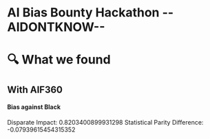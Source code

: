# AI Bias Bounty Hackathon --AIDONTKNOW--


# 🔍 What we found
## With AIF360
#### Bias against Black


Disparate Impact: 0.8203400899931298
Statistical Parity Difference: -0.07939615454315352
